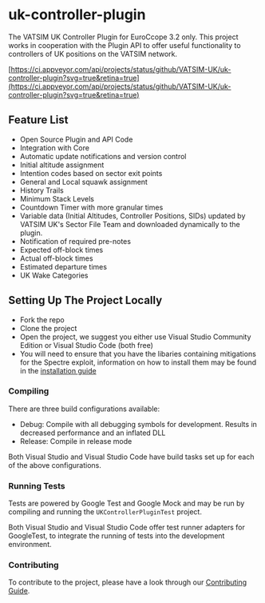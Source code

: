 # uk-controller-plugin

The VATSIM UK Controller Plugin for EuroCcope 3.2 only. This project works in cooperation with
the Plugin API to offer useful functionality to controllers of UK positions on the VATSIM network.

[https://ci.appveyor.com/api/projects/status/github/VATSIM-UK/uk-controller-plugin?svg=true&retina=true](https://ci.appveyor.com/api/projects/status/github/VATSIM-UK/uk-controller-plugin?svg=true&retina=true)

## Feature List

- Open Source Plugin and API Code
- Integration with Core
- Automatic update notifications and version control
- Initial altitude assignment
- Intention codes based on sector exit points
- General and Local squawk assignment
- History Trails
- Minimum Stack Levels
- Countdown Timer with more granular times
- Variable data (Initial Altitudes, Controller Positions, SIDs) updated by VATSIM UK's Sector File Team and downloaded
dynamically to the plugin.
- Notification of required pre-notes
- Expected off-block times
- Actual off-block times
- Estimated departure times
- UK Wake Categories

## Setting Up The Project Locally

- Fork the repo
- Clone the project
- Open the project, we suggest you either use Visual Studio Community Edition or Visual Studio Code (both free)
- You will need to ensure that you have the libaries containing mitigations for the Spectre exploit, information on how to install them may be found in the [installation guide](https://docs.microsoft.com/en-us/cpp/build/reference/qspectre?view=vs-2017)

### Compiling

There are three build configurations available:

- Debug: Compile with all debugging symbols for development. Results in decreased performance and an inflated DLL
- Release: Compile in release mode

Both Visual Studio and Visual Studio Code have build tasks set up for each of the above configurations.

### Running Tests

Tests are powered by Google Test and Google Mock and may be run by compiling and running the `UKControllerPluginTest` project.

Both Visual Studio and Visual Studio Code offer test runner adapters for GoogleTest, to integrate the running of tests
into the development environment.

### Contributing

To contribute to the project, please have a look through our [Contributing Guide](CONTRIBUTING.md).
